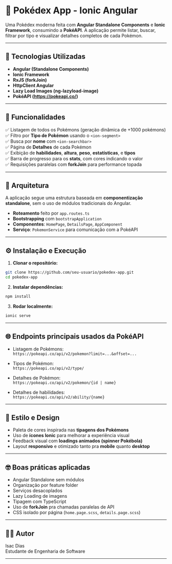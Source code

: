 
# 📱 Pokédex App - Ionic Angular

Uma Pokédex moderna feita com **Angular Standalone Components** e **Ionic Framework**, consumindo a **PokéAPI**. A aplicação permite listar, buscar, filtrar por tipo e visualizar detalhes completos de cada Pokémon.

---

## 🚀 Tecnologias Utilizadas

- **Angular (Standalone Components)**
- **Ionic Framework**
- **RxJS (forkJoin)**
- **HttpClient Angular**
- **Lazy Load Images (ng-lazyload-image)**
- **PokéAPI (https://pokeapi.co/)**

---

## 🎯 Funcionalidades

✅ Listagem de todos os Pokémons (geração dinâmica de +1000 pokémons)  
✅ Filtro por **Tipo de Pokémon** usando o `<ion-segment>`  
✅ Busca por **nome** com `<ion-searchbar>`  
✅ Página de **Detalhes** de cada Pokémon  
✅ Exibição de **habilidades**, **altura**, **peso**, **estatísticas**, e **tipos**  
✅ Barra de progresso para os **stats**, com cores indicando o valor  
✅ Requisições paralelas com **forkJoin** para performance topada  

---

## 🧱 Arquitetura

A aplicação segue uma estrutura baseada em **componentização standalone**, sem o uso de módulos tradicionais do Angular.

- **Roteamento** feito por `app.routes.ts`
- **Bootstrapping** com `bootstrapApplication`
- **Componentes**: `HomePage`, `DetailsPage`, `AppComponent`
- **Serviço**: `PokemonService` para comunicação com a PokéAPI

---

## ⚙️ Instalação e Execução

1. **Clonar o repositório:**

```bash
git clone https://github.com/seu-usuario/pokedex-app.git
cd pokedex-app
```

2. **Instalar dependências:**

```bash
npm install
```

3. **Rodar localmente:**

```bash
ionic serve
```

---

## 🌐 Endpoints principais usados da PokéAPI

- Listagem de Pokémons:  
`https://pokeapi.co/api/v2/pokemon?limit=...&offset=...`

- Tipos de Pokémon:  
`https://pokeapi.co/api/v2/type/`

- Detalhes de Pokémon:  
`https://pokeapi.co/api/v2/pokemon/{id | name}`

- Detalhes de habilidades:  
`https://pokeapi.co/api/v2/ability/{name}`

---

## 🎨 Estilo e Design

- Paleta de cores inspirada nas **tipagens dos Pokémons**  
- Uso de **ícones Ionic** para melhorar a experiência visual  
- Feedback visual com **loadings animados (spinner Pokébola)**  
- Layout **responsivo** e otimizado tanto pra **mobile** quanto **desktop**

---

## 🤓 Boas práticas aplicadas

- Angular Standalone sem módulos
- Organização por feature folder
- Serviços desacoplados
- Lazy Loading de imagens
- Tipagem com TypeScript
- Uso de **forkJoin** pra chamadas paralelas de API
- CSS isolado por página (`home.page.scss`, `details.page.scss`)

---

## 👨‍💻 Autor

Isac Dias  
Estudante de Engenharia de Software   

---